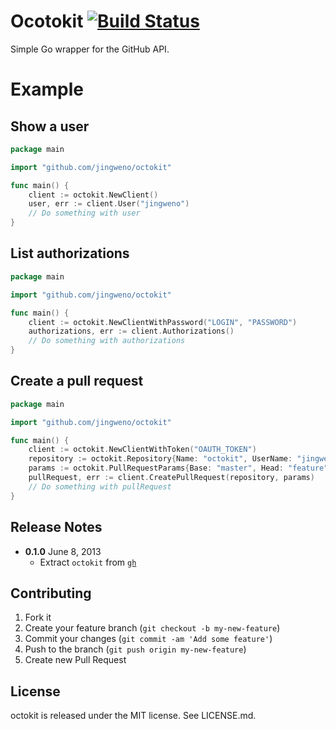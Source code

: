 # Ocotokit [![Build Status](https://drone.io/github.com/jingweno/octokit/status.png)](https://drone.io/github.com/jingweno/octokit/latest)

Simple Go wrapper for the GitHub API.

# Example

## Show a user

```go
package main

import "github.com/jingweno/octokit"

func main() {
    client := octokit.NewClient()
    user, err := client.User("jingweno")
    // Do something with user
}
```

## List authorizations

```go
package main

import "github.com/jingweno/octokit"

func main() {
    client := octokit.NewClientWithPassword("LOGIN", "PASSWORD")
    authorizations, err := client.Authorizations()
    // Do something with authorizations
}
```

## Create a pull request

```go
package main

import "github.com/jingweno/octokit"

func main() {
    client := octokit.NewClientWithToken("OAUTH_TOKEN")
    repository := octokit.Repository{Name: "octokit", UserName: "jingweno"}
    params := octokit.PullRequestParams{Base: "master", Head: "feature", Title: "A pull request", Body: "A body"}
    pullRequest, err := client.CreatePullRequest(repository, params)
    // Do something with pullRequest
}
```

## Release Notes

* **0.1.0** June 8, 2013
  * Extract `octokit` from [`gh`](https://github.com/jingweno/gh)

## Contributing

1. Fork it
2. Create your feature branch (`git checkout -b my-new-feature`)
3. Commit your changes (`git commit -am 'Add some feature'`)
4. Push to the branch (`git push origin my-new-feature`)
5. Create new Pull Request

## License

octokit is released under the MIT license. See LICENSE.md.
